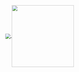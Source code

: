 <!--
**async-costelo/async-costelo** is a ✨ _special_ ✨ repository because its `README.md` (this file) appears on your GitHub profile.
-->
<a href="https://github.com/anuraghazra/convoychat">
  <img align="center" src="https://github-readme-stats.vercel.app/api/?username=async-costelo&theme=dark" />
</a>
<a href="https://github.com/anuraghazra/github-readme-stats">
  <img align="center" height="195" src="https://github-readme-stats.vercel.app/api/top-langs/?username=async-costelo&theme=dark&layout=compact" />
</a>



